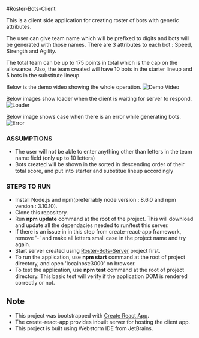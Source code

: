 #Roster-Bots-Client

This is a client side application for creating roster of bots with generic attributes.

The user can give team name which will be prefixed to digits and bots will be generated with those names. There are 3 attributes to each bot : Speed, Strength and Agility.

The total team can be up to 175 points in total which is the cap on the allowance. Also, the team created will have 10 bots in the starter lineup and 5 bots in the substitute lineup.

Below is the demo video showing the whole operation.
![Demo Video](https://media.giphy.com/media/3o6nUYhFerjPcEumCA/giphy.gif)

Below images show loader when the client is waiting for server to respond.
![Loader](https://user-images.githubusercontent.com/19412912/31845512-0cec5b90-b5c7-11e7-88fa-17443e17510e.png)

Below image shows case when there is an error while generating bots.
![Error](https://user-images.githubusercontent.com/19412912/31845513-0cfc7fc0-b5c7-11e7-8049-457e2e8f71d5.png)

### __ASSUMPTIONS__
* The user will not be able to enter anything other than letters in the team name field (only up to 10 letters)
* Bots created will be shown in the sorted in descending order of their total score, and put into starter and substitue lineup accordingly

### __STEPS TO RUN__
* Install Node.js and npm(preferrably node version : 8.6.0 and npm version : 3.10.10).
* Clone this repository.
* Run __npm update__ command at the root of the project. This will download and update all the dependacies needed to run/test this server.
* If there is an issue in in this step from create-react-app framework, remove '-' and make all letters small case in the project name and try again.
* Start server created using [Roster-Bots-Server](https://github.com/utsav-dholakia/Roster-Bots-Server) project first.
* To run the application, use __npm start__ command at the root of project directory, and open 'localhost:3000' on browser.
* To test the application, use __npm test__ command at the root of project directory. This basic test will verify if the application DOM is rendered correctly or not.

## __Note__
* This project was bootstrapped with [Create React App](https://github.com/facebookincubator/create-react-app).
* The create-react-app provides inbuilt server for hosting the client app.
* This project is built using Webstorm IDE from JetBrains.
